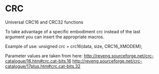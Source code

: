 # CRC
Universal CRC16 and CRC32 functions

To take advantage of a specific embodiment crc instead of the last argument you can insert the appropriate macros.

Example of use: unsigned crc = crc16(data, size, CRC16_XMODEM);

Parameter values are taken from here:
http://reveng.sourceforge.net/crc-catalogue/16.htm#crc.cat-bits.16
http://reveng.sourceforge.net/crc-catalogue/17plus.htm#crc.cat-bits.32
